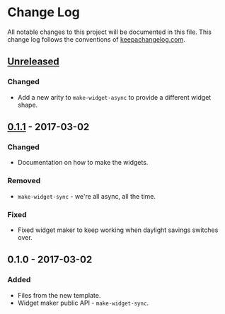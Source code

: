 # Change Log
All notable changes to this project will be documented in this file. This change log follows the conventions of [keepachangelog.com](http://keepachangelog.com/).

## [Unreleased]
### Changed
- Add a new arity to `make-widget-async` to provide a different widget shape.

## [0.1.1] - 2017-03-02
### Changed
- Documentation on how to make the widgets.

### Removed
- `make-widget-sync` - we're all async, all the time.

### Fixed
- Fixed widget maker to keep working when daylight savings switches over.

## 0.1.0 - 2017-03-02
### Added
- Files from the new template.
- Widget maker public API - `make-widget-sync`.

[Unreleased]: https://github.com/your-name/esproxy/compare/0.1.1...HEAD
[0.1.1]: https://github.com/your-name/esproxy/compare/0.1.0...0.1.1
